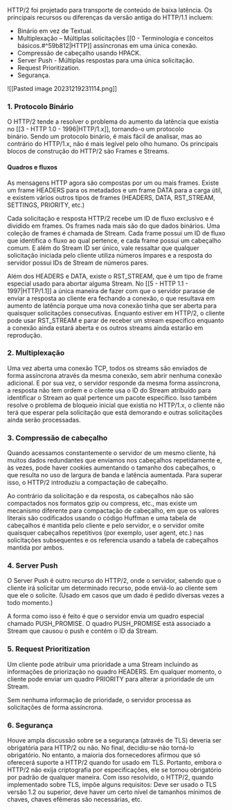 HTTP/2 foi projetado para transporte de conteúdo de baixa latência. Os principais recursos ou diferenças da versão antiga do HTTP/1.1 incluem:

- Binário em vez de Textual.
- Multiplexação – Múltiplas solicitações [[0 - Terminologia e conceitos básicos.#^59b812|HTTP]] assíncronas em uma única conexão.
- Compressão de cabeçalho usando HPACK.
- Server Push - Múltiplas respostas para uma única solicitação.
- Request Prioritization.
- Segurança.

![[Pasted image 20231219231114.png]]

### 1. Protocolo Binário

O HTTP/2 tende a resolver o problema do aumento da latência que existia no [[3 - HTTP 1.0 - 1996|HTTP/1.x]], tornando-o um protocolo binário. Sendo um protocolo binário, é mais fácil de analisar, mas ao contrário do HTTP/1.x, não é mais legível pelo olho humano. Os principais blocos de construção do HTTP/2 são Frames e Streams.

#### Quadros e fluxos

As mensagens HTTP agora são compostas por um ou mais frames. Existe um frame HEADERS para os metadados e um frame DATA para a carga útil, e existem vários outros tipos de frames (HEADERS, DATA, RST_STREAM, SETTINGS, PRIORITY, etc.)

Cada solicitação e resposta HTTP/2 recebe um ID de fluxo exclusivo e é dividido em frames. Os frames nada mais são do que dados binários. Uma coleção de frames é chamada de Stream. Cada frame possui um ID de fluxo que identifica o fluxo ao qual pertence, e cada frame possui um cabeçalho comum. E além do Stream ID ser único, vale ressaltar que qualquer solicitação iniciada pelo cliente utiliza números ímpares e a resposta do servidor possui IDs de Stream de números pares.

Além dos HEADERS e DATA, existe o RST_STREAM, que é um tipo de frame especial usado para abortar alguma Stream. No [[5 - HTTP 1.1 - 1997|HTTP/1.1]] a única maneira de fazer com que o servidor parasse de enviar a resposta ao cliente era fechando a conexão, o que resultava em aumento de latência porque uma nova conexão tinha que ser aberta para quaisquer solicitações consecutivas. Enquanto estiver em HTTP/2, o cliente pode usar RST_STREAM e parar de receber um stream específico enquanto a conexão ainda estará aberta e os outros streams ainda estarão em reprodução.

### 2. Multiplexação

Uma vez aberta uma conexão TCP, todos os streams são enviados de forma assíncrona através da mesma conexão, sem abrir nenhuma conexão adicional. E por sua vez, o servidor responde da mesma forma assíncrona, a resposta não tem ordem e o cliente usa o ID do Stream atribuído para identificar o Stream ao qual pertence um pacote específico. Isso também resolve o problema de bloqueio inicial que existia no HTTP/1.x, o cliente não terá que esperar pela solicitação que está demorando e outras solicitações ainda serão processadas.

### 3. Compressão de cabeçalho

Quando acessamos constantemente o servidor de um mesmo cliente, há muitos dados redundantes que enviamos nos cabeçalhos repetidamente e, às vezes, pode haver cookies aumentando o tamanho dos cabeçalhos, o que resulta no uso de largura de banda e latência aumentada. Para superar isso, o HTTP/2 introduziu a compactação de cabeçalho.

Ao contrário da solicitação e da resposta, os cabeçalhos não são compactados nos formatos gzip ou compress, etc., mas existe um mecanismo diferente para compactação de cabeçalho, em que os valores literais são codificados usando o código Huffman e uma tabela de cabeçalhos é mantida pelo cliente e pelo servidor, e o servidor omite quaisquer cabeçalhos repetitivos (por exemplo, user agent, etc.) nas solicitações subsequentes e os referencia usando a tabela de cabeçalhos mantida por ambos.

### 4. Server Push

O Server Push é outro recurso do HTTP/2, onde o servidor, sabendo que o cliente irá solicitar um determinado recurso, pode enviá-lo ao cliente sem que ele o solicite. (Usado em casos que um dado é pedido diversas vezes a todo momento.)

A forma como isso é feito é que o servidor envia um quadro especial chamado PUSH_PROMISE. O quadro PUSH_PROMISE está associado a Stream que causou o push e contém o ID da Stream.

### 5. Request Prioritization

Um cliente pode atribuir uma prioridade a uma Stream incluindo as informações de priorização no quadro HEADERS. Em qualquer momento, o cliente pode enviar um quadro PRIORITY para alterar a prioridade de um Stream.

Sem nenhuma informação de prioridade, o servidor processa as solicitações de forma assíncrona.

### 6. Segurança

Houve ampla discussão sobre se a segurança (através de TLS) deveria ser obrigatória para HTTP/2 ou não. No final, decidiu-se não torná-lo obrigatório. No entanto, a maioria dos fornecedores afirmou que só oferecerá suporte a HTTP/2 quando for usado em TLS. Portanto, embora o HTTP/2 não exija criptografia por especificações, ele se tornou obrigatório por padrão de qualquer maneira. Com isso resolvido, o HTTP/2, quando implementado sobre TLS, impõe alguns requisitos: Deve ser usado o TLS versão 1.2 ou superior, deve haver um certo nível de tamanhos mínimos de chaves, chaves efêmeras são necessárias, etc.